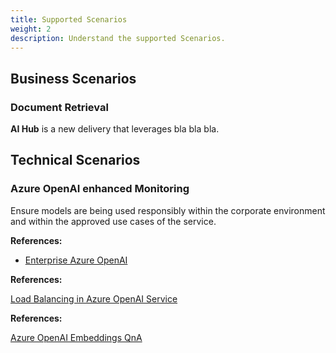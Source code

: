 ```yaml
---
title: Supported Scenarios
weight: 2
description: Understand the supported Scenarios.
---
```


## Business Scenarios

### Document Retrieval

**AI Hub** is a new delivery that leverages bla bla bla.

## Technical Scenarios

### Azure OpenAI enhanced Monitoring

Ensure models are being used responsibly within the corporate environment and within the approved use cases of the service.

**References:**

* [Enterprise Azure OpenAI](https://github.com/Azure-Samples/openai-python-enterprise-logging)

**References:**

[Load Balancing in Azure OpenAI Service](https://journeyofthegeek.com/2023/05/31/load-balancing-in-azure-openai-service/)

**References:**

[Azure OpenAI Embeddings QnA](https://github.com/ruoccofabrizio/azure-open-ai-embeddings-qna)